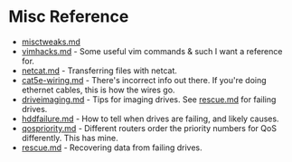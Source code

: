# Misc Reference

* [misctweaks.md](misctweaks.md)
* [vimhacks.md](vimhacks.md) - Some useful vim commands & such I want a reference for.
* [netcat.md](netcat.md) - Transferring files with netcat.
* [cat5e-wiring.md](cat5e-wiring.md) - There's incorrect info out there. If you're doing ethernet cables, this is how the wires go.
* [driveimaging.md](driveimaging.md) - Tips for imaging drives. See [rescue.md](rescue.md) for failing drives.
* [hddfailure.md](hddfailure.md) - How to tell when drives are failing, and likely causes.
* [qospriority.md](qospriority.md) - Different routers order the priority numbers for QoS differently. This has mine.
* [rescue.md](rescue.md) - Recovering data from failing drives.
